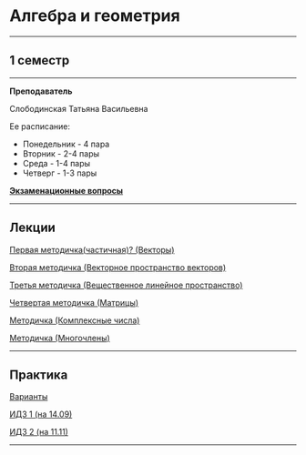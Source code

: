 # Алгебра и геометрия
____________
## 1 семестр
___________
**Преподаватель**

Слободинская Татьяна Васильевна

Ее расписание:

* Понедельник - 4 пара
* Вторник - 2-4 пары
* Среда - 1-4 пары
* Четверг - 1-3 пары

[**Экзаменационные вопросы**](../Files/Algebra%26Geometry/АлГем%20вопросы%20к%20экзамену.pdf)
_________
## Лекции
[Первая методичка(частичная)? (Векторы)](../Files/Algebra%26Geometry/Методичка%201(частичная).pdf)

[Вторая методичка (Векторное пространство векторов)](../Files/Algebra%26Geometry/AlGemMetodichka2.pdf)

[Третья методичка (Вещественное линейное пространство)](../Files/Algebra%26Geometry/AlGemMetodichka3Full.pdf)

[Четвертая методичка (Матрицы)](../Files/Algebra%26Geometry/AlGemMetodichka4.pdf)

[Методичка (Комплексные числа)](../Files/Algebra%26Geometry/AlGemMetodichkaP21Complex.pdf)

[Методичка (Многочлены)](../Files/Algebra%26Geometry/AlGemMetodichkaP22Polynomial.pdf)
_________
## Практика

[Варианты](../Files/Documents/GroupList_1_sem.md)

[ИДЗ 1 (на 14.09)](../Files/Algebra%26Geometry/ИДЗ%201.pdf)

[ИДЗ 2 (на 11.11)](../Files/Algebra%26Geometry/ИДЗ%202.pdf)
__________

